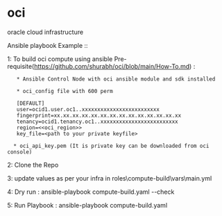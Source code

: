 # oci
oracle cloud infrastructure 

Ansible playbook Example ::

1: To build oci compute using ansible
Pre-requisite(https://github.com/shurabh/oci/blob/main/How-To.md) :
       
       * Ansible Control Node with oci ansible module and sdk installed
       
       * oci_config file with 600 perm
       
       [DEFAULT]
       user=ocid1.user.oc1..xxxxxxxxxxxxxxxxxxxxxxxxx
       fingerprint=xx.xx.xx.xx.xx.xx.xx.xx.xx.xx.xx.xx.xx.xx
       tenancy=ocid1.tenancy.oc1..xxxxxxxxxxxxxxxxxxxxxxxxx
       region=<<oci_region>>
       key_file=<path to your private keyfile> 
      
      * oci_api_key.pem (It is private key can be downloaded from oci console)
2: Clone the Repo

3: update values as per your infra in roles\compute-build\vars\main.yml

4: Dry run :
           ansible-playbook compute-build.yaml --check

5: Run Playbook :
           ansible-playbook compute-build.yaml
